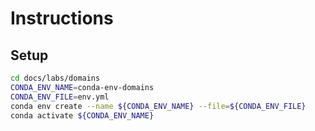 # Instructions

## Setup

```bash
cd docs/labs/domains
CONDA_ENV_NAME=conda-env-domains
CONDA_ENV_FILE=env.yml
conda env create --name ${CONDA_ENV_NAME} --file=${CONDA_ENV_FILE} 
conda activate ${CONDA_ENV_NAME} 
```

